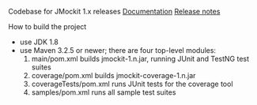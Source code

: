 Codebase for JMockit 1.x releases   [Documentation](http://jmockit.org) [Release notes](http://jmockit.org/changes.html)

How to build the project
   * use JDK 1.8
   * use Maven 3.2.5 or newer; there are four top-level modules:
      1. main/pom.xml            builds jmockit-1.n.jar, running JUnit and TestNG test suites
      2. coverage/pom.xml        builds jmockit-coverage-1.n.jar
      3. coverageTests/pom.xml   runs JUnit tests for the coverage tool
      4. samples/pom.xml         runs all sample test suites

